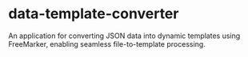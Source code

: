 # data-template-converter
An application for converting JSON data into dynamic templates using FreeMarker, enabling seamless file-to-template processing.
